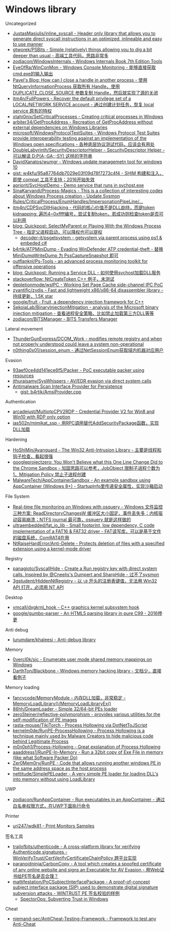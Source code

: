 # Windows library

Uncategorized

* [JustasMasiulis/inline_syscall - Header only library that allows you to generate direct syscall instructions in an optimized, inlineable and easy to use manner](https://github.com/JustasMasiulis/inline_syscall)
* [gtworek/PSBits - Simple (relatively) things allowing you to dig a bit deeper than usual - 高端工具代码，思路非常多](https://github.com/gtworek/PSBits)
* [zodiacon/WindowsInternals - Windows Internals Book 7th Edition Tools](https://github.com/zodiacon/WindowsInternals)
* [EyeOfRa/WinConMon - Windows Console Monitoring - 能够直接获取cmd.exe的输入输出](https://github.com/EyeOfRa/WinConMon)
* [Pavel's Blog: How can I close a handle in another process - 使用 NtQueryInformationProcess 获取所有 Handle，使用 DUPLICATE_CLOSE_SOURCE 参数复制 Handle，然后就实现了源的关闭](https://scorpiosoftware.net/2020/03/15/how-can-i-close-a-handle-in-another-process/)
* [itm4n/FullPowers - Recover the default privilege set of a LOCAL/NETWORK SERVICE account - 通过创建计划任务，恢复 local service 原有的特权](https://github.com/itm4n/FullPowers)
* [xtahi0nix/SetCriticalProcesses - Creating critical processes in Windows](https://github.com/xtahi0nix/SetCriticalProcesses)
* [arbiter34/GetProcAddress - Recreation of GetProcAddress without external dependencies on Windows Libraries](https://github.com/arbiter34/GetProcAddress)
* [microsoft/WindowsProtocolTestSuites - Windows Protocol Test Suites provide interoperability testing against an implementation of the Windows open specifications - 各种底层协议测试代码，应该会有用处](https://github.com/microsoft/WindowsProtocolTestSuites)
* [DoubleLabyrinth/SecurityDescriptorHelper - SecurityDescriptor Helper - 可以解读 D:P(A;;GA;;;SY) 这样的字符串](https://github.com/DoubleLabyrinth/SecurityDescriptorHelper)
* [DavidXanatos/wumgr - Windows update managemetn tool for windows 10](https://github.com/DavidXanatos/wumgr)
* [gist: w4kfu/95a87764db7029e03f09d78f7273c4f4 - SHIM 构建和注入，即使 compat 工具不支持；2016开始失效](https://gist.github.com/w4kfu/95a87764db7029e03f09d78f7273c4f4)
* [apriorit/SvcHostDemo - Demo service that runs in svchost.exe](https://github.com/apriorit/SvcHostDemo)
* [SinaKarvandi/Process-Magics - This is a collection of interesting codes about Windows Process creation - Update Sysmon Rules/CriticalProcess/EnumHandles/ImpersonationPipeLine/...](https://github.com/SinaKarvandi/Process-Magics)
* [itm4n/CDPSvcDllHijacking - 代码的核心价值不是DLL劫持，而是token kidnapping: 遍历4~0xffff编号，尝试复制token，若成功则检查token是否可以利用](https://github.com/itm4n/CDPSvcDllHijacking)
* [blog: Quickpost: SelectMyParent or Playing With the Windows Process Tree - 指定父进程启动，可以降权也可以提权](https://blog.didierstevens.com/2009/11/22/quickpost-selectmyparent-or-playing-with-the-windows-process-tree/)
  * [decoder-it/psgetsystem - getsystem via parent process using ps1 & embeded c#](https://github.com/decoder-it/psgetsystem)
* [b4rtik/ATPMiniDump - Evading WinDefender ATP credential-theft - 替换 MiniDumpWriteDump 为 PssCaptureSnapshot 即可](https://github.com/b4rtik/ATPMiniDump)
* [outflanknl/Ps-Tools - an advanced process monitoring toolkit for offensive operations](https://github.com/outflanknl/Ps-Tools)
* [blog: Quickpost: Running a Service DLL - 如何使用svchost加载DLL服务](https://blog.didierstevens.com/2019/10/29/quickpost-running-a-service-dll/)
* [stackoverflow: NtCreateToken C++ 例子，未测试](https://stackoverflow.com/questions/47412590/create-a-user-token-from-sid-expand-environment-variables-in-user-context)
* [depletionmode/wsIPC - Working Set Page Cache side-channel IPC PoC](https://github.com/depletionmode/wsIPC)
* [zyantific/zydis - Fast and lightweight x86/x86-64 disassembler library - 持续更新，1.5K star](https://github.com/zyantific/zydis)
* [google/fruit - Fruit, a dependency injection framework for C++](https://github.com/google/fruit)
* [SekoiaLab/BinaryInjectionMitigation - analysis of the Microsoft binary injection mitigation - 查看进程安全策略，比如禁止加载第三方DLL等等](https://github.com/SekoiaLab/BinaryInjectionMitigation)
* [zodiacon/BITSManager - BITS Transfers Manager](https://github.com/zodiacon/BITSManager)

Lateral movement

* [ThunderGunExpress/DCOM_Work - modifies remote registry and when not properly understood could leave a system non-operational](https://github.com/ThunderGunExpress/DCOM_Work)
* [n0thing0x01/session_enum - 通过NetSessionEnum获取域内机器对应用户](https://github.com/n0thing0x01/session_enum)

Evasion

* [93aef0ce4dd141ece6f5/Packer - PoC executable packer using resources](https://github.com/93aef0ce4dd141ece6f5/Packer)
* [jthuraisamy/SysWhispers - AV/EDR evasion via direct system calls](https://github.com/jthuraisamy/SysWhispers)
* [Antimalware Scan Interface Provider for Persistence](https://b4rtik.github.io/posts/antimalware-scan-interface-provider-for-persistence/)
  * [gist: b4rtik/AmsiProvider.cpp](https://gist.github.com/b4rtik/48ef702603d5e283bc81a05a01fccd40)

Authentication

* [arcadejust/MultiotpCPV2RDP - Credential Provider V2 for Win8 and Win10 with RDP only option](https://github.com/arcadejust/MultiotpCPV2RDP)
* [jas502n/mimikat_ssp - 用RPC调用替代AddSecurityPackage函数，实现DLL加载](https://github.com/jas502n/mimikat_ssp)

Hardening

* [HoShiMin/Avanguard - The Win32 Anti-Intrusion Library - 主要是线程和钩子检查，看起很强](https://github.com/HoShiMin/Avanguard)
* [googleprojectzero: You Won't Believe what this One Line Change Did to the Chrome Sandbox - 加固思路可以参考，JobObject 限制子进程个数为1，Mitigation Policy 禁止子进程创建](https://googleprojectzero.blogspot.com/2020/04/you-wont-believe-what-this-one-line.html)
* [MalwareTech/AppContainerSandbox - An example sandbox using AppContainer (Windows 8+) - StartupInfo里传递安全属性，实现沙箱启动](https://github.com/MalwareTech/AppContainerSandbox)

File System

* [Real-time file monitoring on Windows with osquery - Windows 文件监控三种方案: ReadDirectoryChangesW 缓冲区大小固定，事件丢失多；内核驱动容易崩溃；NTFS journal 最可靠，osquery 就是这样做的](https://blog.trailofbits.com/2020/03/16/real-time-file-monitoring-on-windows-with-osquery/)
* [ultraembedded/fat_io_lib - Small footprint, low dependency, C code implementation of a FAT16 & FAT32 driver - FAT读写库，可以是基于文件的磁盘系统，ComRAT4在用](https://github.com/ultraembedded/fat_io_lib)
* [NtRaiseHardError/Anti-Delete - Protects deletion of files with a specified extension using a kernel-mode driver](https://github.com/NtRaiseHardError/Anti-Delete)

Registry

* [panagioto/SyscallHide - Create a Run registry key with direct system calls. Inspired by @Cneelis's Dumpert and SharpHide - 过不了sysmon](https://github.com/panagioto/SyscallHide)
* [3gstudent/HiddenNtRegistry - 以 `\0` 开头的注册表键值，无法用 Win32 API 打开，必须用 NT API](https://github.com/3gstudent/HiddenNtRegistry)

Desktop

* [vmcall/dxgkrnl_hook - C++ graphics kernel subsystem hook](https://github.com/vmcall/dxgkrnl_hook)
* [google/gumbo-parser - An HTML5 parsing library in pure C99 - 2016停更](https://github.com/google/gumbo-parser)

Anti debug

* [lurumdare/khaleesi - Anti-debug library](https://github.com/lurumdare/khaleesi)

Memory

* [0vercl0k/sic - Enumerate user mode shared memory mappings on Windows](https://github.com/0vercl0k/sic)
* [DarthTon/Blackbone - Windows memory hacking library - 文档少，直接看例子](https://github.com/DarthTon/Blackbone)

Memory loading

* [fancycode/MemoryModule - 内存DLL加载，非常稳定 - MemoryLoadLibrary()/MemoryLoadLibraryEx()](https://github.com/fancycode/MemoryModule)
* [86hh/DreamLoader - Simple 32/64-bit PEs loader](https://github.com/86hh/DreamLoader)
* [zeroSteiner/reflective-polymorphism - provides various utilities for the self-modification of PE images](https://github.com/zeroSteiner/reflective-polymorphism)
* [rasta-mouse/TikiTorch - Process Hollowing via DotNetToJScript](https://github.com/rasta-mouse/TikiTorch)
* [kernelm0de/RunPE-ProcessHollowing - Process Hollowing is a technique mainly used by Malware Creators to hide malicious code behind Legitimate Process](https://github.com/kernelm0de/RunPE-ProcessHollowing)
* [m0n0ph1/Process-Hollowing - Great explanation of Process Hollowing](https://github.com/m0n0ph1/Process-Hollowing)
* [aaaddress1/RunPE-In-Memory - Run a 32bit copy of Exe File in memory (like what Software Packer Do)](https://github.com/aaaddress1/RunPE-In-Memory)
* [Zer0Mem0ry/RunPE - Code that allows running another windows PE in the same address space as the host process](https://github.com/Zer0Mem0ry/RunPE)
* [nettitude/SimplePELoader - A very simple PE loader for loading DLL's into memory without using LoadLibrary](https://github.com/nettitude/SimplePELoader)

UWP

* [zodiacon/RunAppContainer - Run executables in an AppContainer - 通过白名单权限方式，在UWP下面执行命令](https://github.com/zodiacon/RunAppContainer)

Printer

* [uri247/wdk81 - Print Monitors Samples](https://github.com/uri247/wdk81/tree/master/Print%20Monitors%20Samples/C%2B%2B/localmon)

签名工具

* [trailofbits/uthenticode - A cross-platform library for verifying Authenticode signatures - WinVerifyTrust/CertVerifyCertificateChainPolicy 跨平台实现](https://github.com/trailofbits/uthenticode)
* [paranoidninja/CarbonCopy - A tool which creates a spoofed certificate of any online website and signs an Executable for AV Evasion - 用Web证书给PE签名是否合理？](https://github.com/paranoidninja/CarbonCopy)
* [mattifestation/PoCSubjectInterfacePackage - A proof-of-concept subject interface package (SIP) used to demonstrate digital signature subversion attacks - WINTRUST PE 签名校验的样例](https://github.com/mattifestation/PoCSubjectInterfacePackage)
  * [SpectorOps: Subverting Trust in Windows](https://www.specterops.io/assets/resources/SpecterOps_Subverting_Trust_in_Windows.pdf)

Cheat

* [niemand-sec/AntiCheat-Testing-Framework - Framework to test any Anti-Cheat](https://github.com/niemand-sec/AntiCheat-Testing-Framework)



